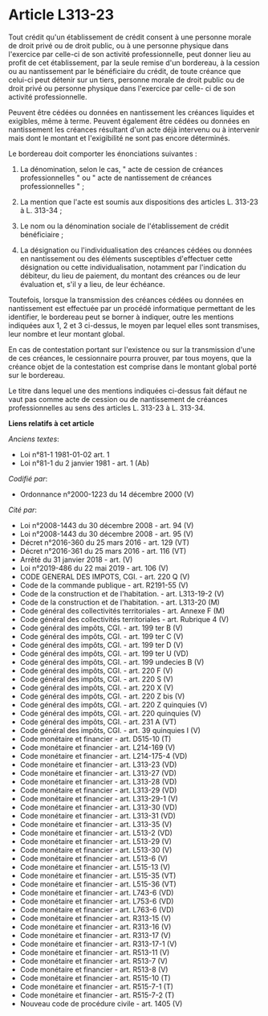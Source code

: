 # Article L313-23

Tout crédit qu'un établissement de crédit consent à une personne morale de droit privé ou de droit public, ou à une personne
physique dans l'exercice par celle-ci de son activité professionnelle, peut donner lieu au profit de cet établissement, par
la seule remise d'un bordereau, à la cession ou au nantissement par le bénéficiaire du crédit, de toute créance que celui-ci
peut détenir sur un tiers, personne morale de droit public ou de droit privé ou personne physique dans l'exercice par celle-
ci de son activité professionnelle. 

Peuvent être cédées ou données en nantissement les créances liquides et exigibles, même à terme. Peuvent également être
cédées ou données en nantissement les créances résultant d'un acte déjà intervenu ou à intervenir mais dont le montant et
l'exigibilité ne sont pas encore déterminés. 

Le bordereau doit comporter les énonciations suivantes : 

1. La dénomination, selon le cas, " acte de cession de créances professionnelles " ou " acte de nantissement de créances
professionnelles " ; 

2. La mention que l'acte est soumis aux dispositions des articles L. 313-23 à L. 313-34 ; 

3. Le nom ou la dénomination sociale de l'établissement de crédit bénéficiaire ; 

4. La désignation ou l'individualisation des créances cédées ou données en nantissement ou des éléments susceptibles
d'effectuer cette désignation ou cette individualisation, notamment par l'indication du débiteur, du lieu de paiement, du
montant des créances ou de leur évaluation et, s'il y a lieu, de leur échéance. 

Toutefois, lorsque la transmission des créances cédées ou données en nantissement est effectuée par un procédé informatique
permettant de les identifier, le bordereau peut se borner à indiquer, outre les mentions indiquées aux 1, 2 et 3 ci-dessus,
le moyen par lequel elles sont transmises, leur nombre et leur montant global. 

En cas de contestation portant sur l'existence ou sur la transmission d'une de ces créances, le cessionnaire pourra prouver,
par tous moyens, que la créance objet de la contestation est comprise dans le montant global porté sur le bordereau. 

Le titre dans lequel une des mentions indiquées ci-dessus fait défaut ne vaut pas comme acte de cession ou de nantissement de
créances professionnelles au sens des articles L. 313-23 à L. 313-34.

**Liens relatifs à cet article**

_Anciens textes_:

  - Loi n°81-1 1981-01-02 art. 1
  - Loi n°81-1 du 2 janvier 1981 - art. 1 (Ab)

_Codifié par_:

  - Ordonnance n°2000-1223 du 14 décembre 2000 (V)

_Cité par_:

  - Loi n°2008-1443 du 30 décembre 2008 - art. 94 (V)
  - Loi n°2008-1443 du 30 décembre 2008 - art. 95 (V)
  - Décret n°2016-360 du 25 mars 2016 - art. 129 (VT)
  - Décret n°2016-361 du 25 mars 2016 - art. 116 (VT)
  - Arrêté du 31 janvier 2018 - art. (V)
  - Loi n°2019-486 du 22 mai 2019 - art. 106 (V)
  - CODE GENERAL DES IMPOTS, CGI. - art. 220 Q (V)
  - Code de la commande publique - art. R2191-55 (V)
  - Code de la construction et de l'habitation. - art. L313-19-2 (V)
  - Code de la construction et de l'habitation. - art. L313-20 (M)
  - Code général des collectivités territoriales - art. Annexe F (M)
  - Code général des collectivités territoriales - art. Rubrique 4 (V)
  - Code général des impôts, CGI. - art. 199 ter B (V)
  - Code général des impôts, CGI. - art. 199 ter C (V)
  - Code général des impôts, CGI. - art. 199 ter D (V)
  - Code général des impôts, CGI. - art. 199 ter U (VD)
  - Code général des impôts, CGI. - art. 199 undecies B (V)
  - Code général des impôts, CGI. - art. 220 F (V)
  - Code général des impôts, CGI. - art. 220 S (V)
  - Code général des impôts, CGI. - art. 220 X (V)
  - Code général des impôts, CGI. - art. 220 Z bis (V)
  - Code général des impôts, CGI. - art. 220 Z quinquies (V)
  - Code général des impôts, CGI. - art. 220 quinquies (V)
  - Code général des impôts, CGI. - art. 231 A (VT)
  - Code général des impôts, CGI. - art. 39 quinquies I (V)
  - Code monétaire et financier - art. D515-10 (T)
  - Code monétaire et financier - art. L214-169 (V)
  - Code monétaire et financier - art. L214-175-4 (VD)
  - Code monétaire et financier - art. L313-23 (VD)
  - Code monétaire et financier - art. L313-27 (VD)
  - Code monétaire et financier - art. L313-28 (VD)
  - Code monétaire et financier - art. L313-29 (VD)
  - Code monétaire et financier - art. L313-29-1 (V)
  - Code monétaire et financier - art. L313-30 (VD)
  - Code monétaire et financier - art. L313-31 (VD)
  - Code monétaire et financier - art. L313-35 (V)
  - Code monétaire et financier - art. L513-2 (VD)
  - Code monétaire et financier - art. L513-29 (V)
  - Code monétaire et financier - art. L513-30 (V)
  - Code monétaire et financier - art. L513-6 (V)
  - Code monétaire et financier - art. L515-13 (V)
  - Code monétaire et financier - art. L515-35 (VT)
  - Code monétaire et financier - art. L515-36 (VT)
  - Code monétaire et financier - art. L743-6 (VD)
  - Code monétaire et financier - art. L753-6 (VD)
  - Code monétaire et financier - art. L763-6 (VD)
  - Code monétaire et financier - art. R313-15 (V)
  - Code monétaire et financier - art. R313-16 (V)
  - Code monétaire et financier - art. R313-17 (V)
  - Code monétaire et financier - art. R313-17-1 (V)
  - Code monétaire et financier - art. R513-11 (V)
  - Code monétaire et financier - art. R513-7 (V)
  - Code monétaire et financier - art. R513-8 (V)
  - Code monétaire et financier - art. R515-10 (T)
  - Code monétaire et financier - art. R515-7-1 (T)
  - Code monétaire et financier - art. R515-7-2 (T)
  - Nouveau code de procédure civile - art. 1405 (V)
